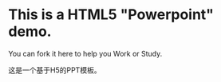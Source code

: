 # This is a HTML5 "Powerpoint" demo.

You can fork it here to help you Work or Study.

这是一个基于H5的PPT模板。
